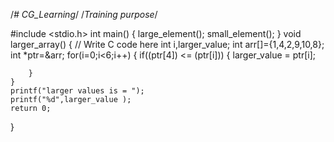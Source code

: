 /*# CG_Learning*/
/*Training purpose*/

#include <stdio.h>
int main() 
{
    large_element();
	small_element();
}
void larger_array()
{
    // Write C code here
    int i,larger_value;
    int arr[]={1,4,2,9,10,8};
    int *ptr=&arr;
    for(i=0;i<6;i++)
    {
        if((ptr[4]) <= (ptr[i])) 
        {
            larger_value = ptr[i];
    
        }
    }
    printf("larger values is = ");
    printf("%d",larger_value );
    return 0;
}
